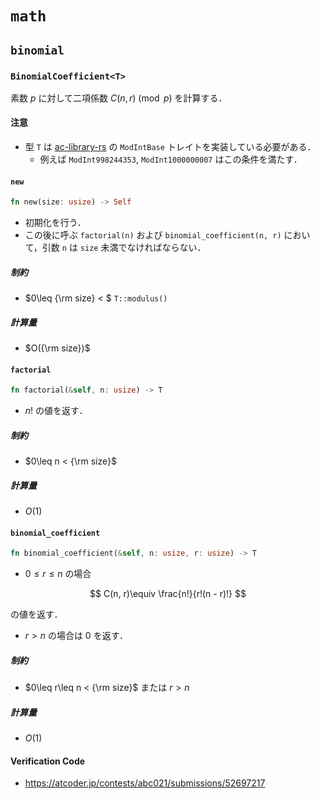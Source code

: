 # `math`

## `binomial`
### `BinomialCoefficient<T>`
素数 $p$ に対して二項係数 $C(n, r)\pmod p$ を計算する．

#### 注意
- 型 `T` は [ac-library-rs](https://github.com/rust-lang-ja/ac-library-rs) の `ModIntBase` トレイトを実装している必要がある．
  - 例えば `ModInt998244353`, `ModInt1000000007` はこの条件を満たす．

#### `new`
```rust
fn new(size: usize) -> Self
```
- 初期化を行う．
- この後に呼ぶ `factorial(n)` および `binomial_coefficient(n, r)` において，引数 `n` は `size` 未満でなければならない．

##### 制約
- $`0\leq {\rm size} < `$ `T::modulus()`

##### 計算量
- $O({\rm size})$

#### `factorial`
```rust
fn factorial(&self, n: usize) -> T
```
- $n!$ の値を返す．

##### 制約
- $0\leq n < {\rm size}$

##### 計算量
- $O(1)$

#### `binomial_coefficient`
```rust
fn binomial_coefficient(&self, n: usize, r: usize) -> T
```
- $0 \leq r\leq n$ の場合

$$
C(n, r)\equiv \frac{n!}{r!(n - r)!}
$$

の値を返す．
- $r > n$ の場合は $0$ を返す．

##### 制約
- $0\leq r\leq n < {\rm size}$ または $r > n$

##### 計算量
- $O(1)$

#### Verification Code
- https://atcoder.jp/contests/abc021/submissions/52697217

